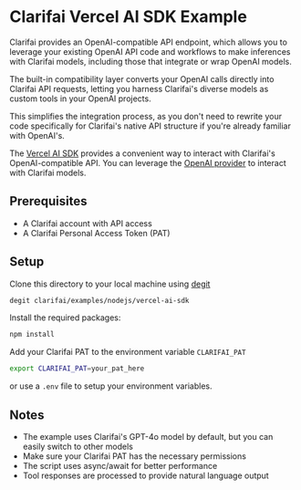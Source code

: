# Clarifai Vercel AI SDK Example

Clarifai provides an OpenAI-compatible API endpoint, which allows you to leverage your existing OpenAI API code and workflows to make inferences with Clarifai models, including those that integrate or wrap OpenAI models.

The built-in compatibility layer converts your OpenAI calls directly into Clarifai API requests, letting you harness Clarifai's diverse models as custom tools in your OpenAI projects.

This simplifies the integration process, as you don't need to rewrite your code specifically for Clarifai's native API structure if you're already familiar with OpenAI's.

The [Vercel AI SDK](https://ai-sdk.dev/) provides a convenient way to interact with Clarifai's OpenAI-compatible API. You can leverage the [OpenAI provider](https://ai-sdk.dev/providers/ai-sdk-providers/openai) to interact with Clarifai models.

## Prerequisites

- A Clarifai account with API access
- A Clarifai Personal Access Token (PAT)

## Setup

Clone this directory to your local machine using [degit](https://github.com/Rich-Harris/degit)

```bash
degit clarifai/examples/nodejs/vercel-ai-sdk
```

Install the required packages:

```bash
npm install
```

Add your Clarifai PAT to the environment variable `CLARIFAI_PAT`

```bash
export CLARIFAI_PAT=your_pat_here
```

or use a `.env` file to setup your environment variables.

## Notes

- The example uses Clarifai's GPT-4o model by default, but you can easily switch to other models
- Make sure your Clarifai PAT has the necessary permissions
- The script uses async/await for better performance
- Tool responses are processed to provide natural language output
